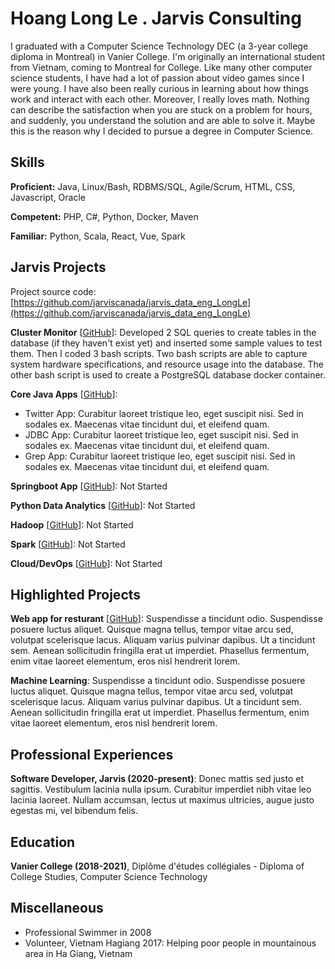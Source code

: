 # Hoang Long Le . Jarvis Consulting

I graduated with a Computer Science Technology DEC (a 3-year college diploma in Montreal) in Vanier College. I'm originally an international student from Vietnam, coming to Montreal for College. Like many other computer science students, I have had a lot of passion about video games since I were young. I have also been really curious in learning about how things work and interact with each other. Moreover, I really loves math. Nothing can describe the satisfaction when you are stuck on a problem for hours, and suddenly, you understand the solution and are able to solve it. Maybe this is the reason why I decided to pursue a degree in Computer Science.

## Skills

**Proficient:** Java, Linux/Bash, RDBMS/SQL, Agile/Scrum, HTML, CSS, Javascript, Oracle

**Competent:** PHP, C#, Python, Docker, Maven

**Familiar:** Python, Scala, React, Vue, Spark

## Jarvis Projects

Project source code: [https://github.com/jarviscanada/jarvis_data_eng_LongLe](https://github.com/jarviscanada/jarvis_data_eng_LongLe)


**Cluster Monitor** [[GitHub](https://github.com/jarviscanada/jarvis_data_eng_LongLe/tree/master/linux_sql)]: Developed 2 SQL queries to create tables in the database (if they haven't exist yet) and inserted some sample values to test them. Then I coded 3 bash scripts. Two bash scripts are able to capture system hardware specifications, and resource usage into the database.  The other bash script is used to create a PostgreSQL database docker container.

**Core Java Apps** [[GitHub](https://github.com/jarviscanada/jarvis_data_eng_LongLe/tree/master/core_java)]:
      
  - Twitter App: Curabitur laoreet tristique leo, eget suscipit nisi. Sed in sodales ex. Maecenas vitae tincidunt dui, et eleifend quam.
  - JDBC App: Curabitur laoreet tristique leo, eget suscipit nisi. Sed in sodales ex. Maecenas vitae tincidunt dui, et eleifend quam.
  - Grep App: Curabitur laoreet tristique leo, eget suscipit nisi. Sed in sodales ex. Maecenas vitae tincidunt dui, et eleifend quam.

**Springboot App** [[GitHub](https://github.com/jarviscanada/jarvis_data_eng_LongLe/tree/master/springboot)]: Not Started

**Python Data Analytics** [[GitHub](https://github.com/jarviscanada/jarvis_data_eng_LongLe/tree/master/python_data_anlytics)]: Not Started

**Hadoop** [[GitHub](https://github.com/jarviscanada/jarvis_data_eng_LongLe/tree/master/hadoop)]: Not Started

**Spark** [[GitHub](https://github.com/jarviscanada/jarvis_data_eng_LongLe/tree/master/spark)]: Not Started

**Cloud/DevOps** [[GitHub](https://github.com/jarviscanada/jarvis_data_eng_LongLe/tree/master/cloud_devops)]: Not Started


## Highlighted Projects
**Web app for resturant** [[GitHub](https://github.com/jarviscanada/jarvis_profile_builder)]: Suspendisse a tincidunt odio. Suspendisse posuere luctus aliquet. Quisque magna tellus, tempor vitae arcu sed, volutpat scelerisque lacus. Aliquam varius pulvinar dapibus. Ut a tincidunt sem. Aenean sollicitudin fringilla erat ut imperdiet. Phasellus fermentum, enim vitae laoreet elementum, eros nisl hendrerit lorem.

**Machine Learning**: Suspendisse a tincidunt odio. Suspendisse posuere luctus aliquet. Quisque magna tellus, tempor vitae arcu sed, volutpat scelerisque lacus. Aliquam varius pulvinar dapibus. Ut a tincidunt sem. Aenean sollicitudin fringilla erat ut imperdiet. Phasellus fermentum, enim vitae laoreet elementum, eros nisl hendrerit lorem.


## Professional Experiences

**Software Developer, Jarvis (2020-present)**: Donec mattis sed justo et sagittis. Vestibulum lacinia nulla ipsum. Curabitur imperdiet nibh vitae leo lacinia laoreet. Nullam accumsan, lectus ut maximus ultricies, augue justo egestas mi, vel bibendum felis.


## Education
**Vanier College (2018-2021)**, Diplôme d'études collégiales - Diploma of College Studies, Computer Science Technology


## Miscellaneous
- Professional Swimmer in 2008
- Volunteer, Vietnam Hagiang 2017: Helping poor people in mountainous area in Ha Giang, Vietnam
